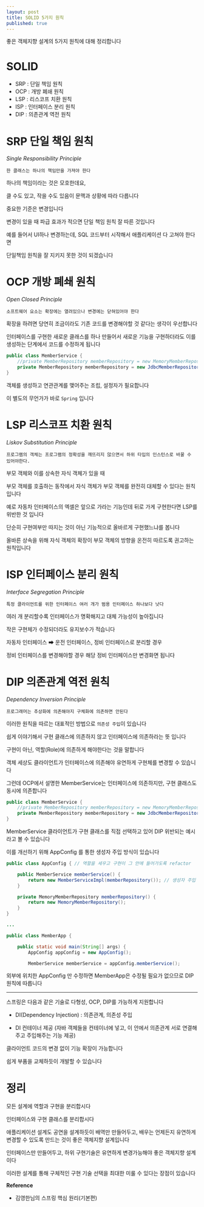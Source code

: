 ```yaml
---
layout: post
title: SOLID 5가지 원칙
published: true
---
```


좋은 객체지향 설계의 5가지 원칙에 대해 정리합니다

# SOLID

- SRP : 단일 책임 원칙
- OCP : 개방 폐쇄 원칙
- LSP : 리스코프 치환 원칙
- ISP : 인터페이스 분리 원칙
- DIP : 의존관계 역전 원칙

# SRP 단일 책임 원칙

_Single Responsibility Principle_

`한 클래스는 하나의 책임만을 가져야 한다`

하나의 책임이라는 것은 모호한데요,

클 수도 있고, 작을 수도 있음이 문맥과 상황에 따라 다릅니다

중요한 기준은 변경입니다

변경이 있을 때 파급 효과가 적으면 단일 책임 원칙 잘 따른 것입니다

예를 들어서 UI하나 변경하는데, SQL 코드부터 시작해서 애플리케이션 다 고쳐야 한다면

단일책임 원칙을 잘 지키지 못한 것이 되겠습니다

# OCP 개방 폐쇄 원칙

_Open Closed Principle_

`소프트웨어 요소는 확장에는 열려있으나 변경에는 닫혀있어야 한다`

확장을 하려면 당연히 조금이라도 기존 코드를 변경해야할 것 같다는 생각이 우선합니다

인터페이스를 구현한 새로운 클래스를 하나 만들어서 새로운 기능을 구현하더라도 이를 생성하는 단계에서 코드를 수정하게 됩니다

```java
public class MemberService {
    //private MemberRepository memberRepository = new MemoryMemberRepository();
    private MemberRepository memberRepository = new JdbcMemberRepository();
}
```

객체를 생성하고 연관관계를 맺어주는 조립, 설정자가 필요합니다

이 별도의 무언가가 바로 `Spring` 입니다

# LSP 리스코프 치환 원칙

_Liskov Substitution Principle_

`프로그램의 객체는 프로그램의 정확성을 깨뜨리지 않으면서 하위 타입의 인스턴스로 바꿀 수 있어야한다.`

부모 객체와 이를 상속한 자식 객체가 있을 때

부모 객체를 호출하는 동작에서 자식 객체가 부모 객체를 완전히 대체할 수 있다는 원칙입니다


예로 자동차 인터페이스의 엑셀은 앞으로 가라는 기능인데 뒤로 가게 구현한다면 LSP를 위반한 것 입니다 

단순히 구현여부만 따지는 것이 아닌 기능적으로 올바르게 구현했느냐를 봅니다

올바른 상속을 위해 자식 객체의 확장이 부모 객체의 방향을 온전히 따르도록 권고하는 원칙입니다

# ISP 인터페이스 분리 원칙

_Interface Segregation Principle_

`특정 클라이언트를 위한 인터페이스 여러 개가 범용 인터페이스 하나보다 낫다`

여러 개 분리할수록 인터페이스가 명확해지고 대체 가능성이 높아집니다

작은 구현체가 수정되더라도 유지보수가 적습니다

자동차 인터페이스 ➡ 운전 인터페이스, 정비 인터페이스로 분리할 경우

정비 인터페이스를 변경해야할 경우 해당 정비 인터페이스만 변경화면 됩니다

# DIP 의존관계 역전 원칙

_Dependency Inversion Principle_

`프로그래머는 추상화에 의존해야지 구체화에 의존하면 안된다`

이러한 원칙을 따르는 대표적인 방법으로 `의존성 주입`이 있습니다

쉽게 이야기해서 구현 클래스에 의존하지 않고 인터페이스에 의존하라는 뜻 입니다

구현이 아닌, 역할(Role)에 의존하게 해야한다는 것을 말합니다

객체 세상도 클라이언트가 인터페이스에 의존해야 유연하게 구현체를 변경할 수 있습니다

그런데 OCP에서 설명한 MemberService는 인터페이스에 의존하지만, 구현 클래스도 동시에 의존합니다


```java
public class MemberService {
    //private MemberRepository memberRepository = new MemoryMemberRepository();
    private MemberRepository memberRepository = new JdbcMemberRepository();
}
```

MemberService 클라이언트가 구현 클래스를 직접 선택하고 있어
DIP 위반되는 예시라고 볼 수 있습니다

이를 개선하기 위해 AppConfig 를 통한 생성자 주입 방식이 있습니다

```java
public class AppConfig { // 역할을 세우고 구현이 그 안에 들어가도록 refactor

    public MemberService memberService() {
        return new MemberServiceImpl(memberRepository()); // 생성자 주입
    }

    private MemoryMemberRepository memberRepository() {
        return new MemoryMemberRepository();
    }
}

...

public class MemberApp {

    public static void main(String[] args) {
        AppConfig appConfig = new AppConfig();

        MemberService memberService = appConfig.memberService();
```

외부에 위치한 AppConfig 만 수정하면 MemberApp은 수정될 필요가 없으므로 DIP 원칙에 따릅니다

---

스프링은 다음과 같은 기술로 다형성, OCP, DIP를 가능하게 지원합니다

- DI(Dependency Injection) : 의존관계, 의존성 주입

- DI 컨테이너 제공 (자바 객체들을 컨테이너에 넣고, 이 안에서 의존관계 서로 연결해주고 주입해주는 기능 제공)

클라이언트 코드의 변경 없이 기능 확장이 가능합니다

쉽게 부품을 교체하듯이 개발할 수 있습니다

# 정리

모든 설계에 역할과 구현을 분리합시다

인터페이스와 구현 클래스를 분리합시다

애플리케이션 설계도 공연을 설계하듯이 배역만 만들어두고, 배우는 언제든지 유연하게 변경할 수 있도록 만드는 것이 좋은 객체지향 설계입니다

인터페이스만 만들어두고, 하위 구현기술은 유연하게 변경가능해야 좋은 객체지향 설계이다

이러한 설계를 통해 구체적인 구현 기술 선택을 최대한 미룰 수 있다는 장점이 있습니다

**Reference**

- 김영한님의 스프링 핵심 원리(기본편)